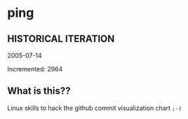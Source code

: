 # ping

## HISTORICAL ITERATION
2005-07-14

Incremented: 2964

## What is this?? 
Linux skills to hack the github commit visualization chart `;-)`
